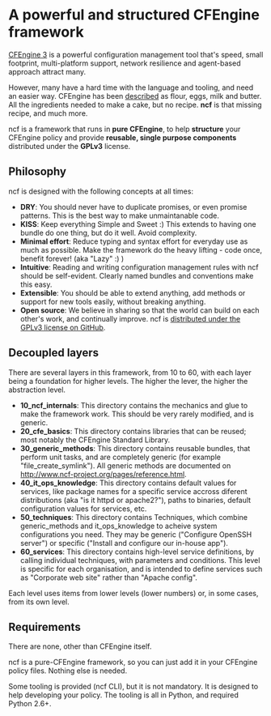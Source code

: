 # A powerful and structured CFEngine framework

[CFEngine 3](http://www.cfengine.com) is a powerful configuration management tool that's speed, small footprint, multi-platform support, network resilience and agent-based approach attract many.

However, many have a hard time with the language and tooling, and need an easier way. CFEngine has been [described](https://digitalelf.net/2013/04/a-case-study-in-cfengine-layout/) as flour, eggs, milk and butter. All the ingredients needed to make a cake, but no recipe. __ncf__ is that missing recipe, and much more.

ncf is a framework that runs in __pure CFEngine__, to help __structure__ your CFEngine policy and provide __reusable, single purpose components__ distributed under the __GPLv3__ license.

## Philosophy

ncf is designed with the following concepts at all times:

  - __DRY__: You should never have to duplicate promises, or even promise patterns. This is the best way to make unmaintanable code.
  - __KISS__: Keep everything Simple and Sweet :) This extends to having one bundle do one thing, but do it well. Avoid complexity.
  - __Minimal effort__: Reduce typing and syntax effort for everyday use as much as possible. Make the framework do the heavy lifting - code once, benefit forever! (aka "Lazy" :) )
  - __Intuitive__: Reading and writing configuration management rules with ncf should be self-evident. Clearly named bundles and conventions make this easy.
  - __Extensible__: You should be able to extend anything, add methods or support for new tools easily, without breaking anything.
  - __Open source__: We believe in sharing so that the world can build on each other's work, and continually improve. ncf is [distributed under the GPLv3 license on GitHub](https://github.com/normation/ncf/).

## Decoupled layers

There are several layers in this framework, from 10 to 60, with each layer being a foundation for higher levels. The higher the lever, the higher the abstraction level.

  - __10_ncf_internals__: This directory contains the mechanics and glue to make the framework work. This should be very rarely modified, and is generic.
  - __20_cfe_basics__: This directory contains libraries that can be reused; most notably the CFEngine Standard Library.
  - __30_generic_methods__: This directory contains reusable bundles, that perform unit tasks, and are completely generic (for example "file_create_symlink"). All generic methods are documented on http://www.ncf-project.org/pages/reference.html.
  - __40_it_ops_knowledge__: This directory contains default values for services, like package names for a specific service accross diferent distributions (aka "is it httpd or apache2?"), paths to binaries, default configuration values for services, etc.
  - __50_techniques__: This directory contains Techniques, which combine generic_methods and it_ops_knowledge to acheive system configurations you need. They may be generic ("Configure OpenSSH server") or specific ("Install and configure our in-house app").
  - __60_services__: This directory contains high-level service definitions, by calling individual techniques, with parameters and conditions. This level is specific for each organisation, and is intended to define services such as "Corporate web site" rather than "Apache config".

Each level uses items from lower levels (lower numbers) or, in some cases, from its own level.

## Requirements

There are none, other than CFEngine itself.

ncf is a pure-CFEngine framework, so you can just add it in your CFEngine policy files. Nothing else is needed.

Some tooling is provided (ncf CLI), but it is not mandatory. It is designed to help developing your policy. The tooling is all in Python, and required Python 2.6+.
